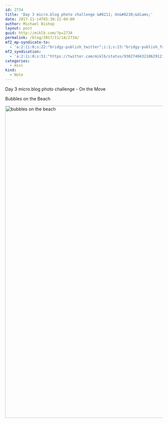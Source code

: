 ```yaml
---
id: 2734
title: 'Day 3 micro.blog photo challenge &#8211; On&#8230;&diams;'
date: 2017-11-14T03:30:12-04:00
author: Michael Bishop
layout: post
guid: http://miklb.com/?p=2734
permalink: /blog/2017/11/14/2734/
mf2_mp-syndicate-to:
  - 'a:2:{i:0;s:22:"bridgy-publish_twitter";i:1;s:23:"bridgy-publish_facebook";}'
mf2_syndication:
  - 'a:2:{i:0;s:51:"https://twitter.com/miklb/status/930274043210629121";i:1;s:42:"https://www.facebook.com/10156167280724162";}'
categories:
  - misc
kind:
  - Note
---
```

Day 3 micro.blog photo challenge - On the Move

Bubbles on the Beach

<img src="https://miklb.com/content/uploads/2017/11/bubbles.jpg" alt="bubbles on the beach" width="1000" height="1000" class="u-photo alignnone size-full wp-image-2735" />